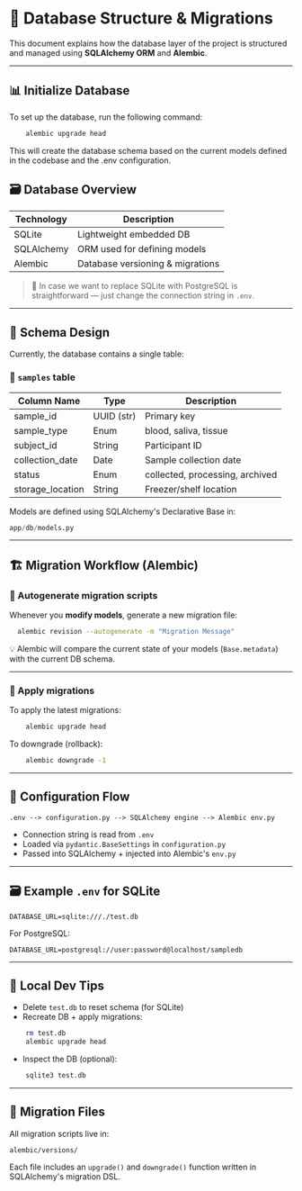 # 🧬 Database Structure & Migrations

This document explains how the database layer of the project is structured and managed using **SQLAlchemy ORM** and **Alembic**.

---

## 📊 Initialize Database
To set up the database, run the following command:

```bash
    alembic upgrade head
```
This will create the database schema based on the current models defined in the codebase and the .env configuration.

## 🗃️ Database Overview

| Technology | Description                     |
|------------|---------------------------------|
| SQLite     | Lightweight embedded DB         |
| SQLAlchemy | ORM used for defining models    |
| Alembic    | Database versioning & migrations |

> 🔐 In case we want to replace SQLite with PostgreSQL is straightforward — just change the connection string in `.env`.

---

## 📐 Schema Design

Currently, the database contains a single table:

### 📄 `samples` table



| Column Name      | Type        | Description                    |
|------------------|-------------|-------------------------------|
| sample_id        | UUID (str)  | Primary key                   |
| sample_type      | Enum        | blood, saliva, tissue         |
| subject_id       | String      | Participant ID                |
| collection_date  | Date        | Sample collection date        |
| status           | Enum        | collected, processing, archived |
| storage_location | String      | Freezer/shelf location        |


Models are defined using SQLAlchemy's Declarative Base in:  
```python
app/db/models.py
````

---

## 🏗️ Migration Workflow (Alembic)

### 🧰 Autogenerate migration scripts

Whenever you **modify models**, generate a new migration file:

```bash
  alembic revision --autogenerate -m "Migration Message"
```

💡 Alembic will compare the current state of your models (`Base.metadata`) with the current DB schema.

---

### 🚀 Apply migrations

To apply the latest migrations:

```bash
    alembic upgrade head
```

To downgrade (rollback):

```bash
    alembic downgrade -1
```

---

## 🔗 Configuration Flow

```ascii
.env --> configuration.py --> SQLAlchemy engine --> Alembic env.py
```

* Connection string is read from `.env`
* Loaded via `pydantic.BaseSettings` in `configuration.py`
* Passed into SQLAlchemy + injected into Alembic's `env.py`

---

## 🗃️ Example `.env` for SQLite

```env
DATABASE_URL=sqlite:///./test.db
```

For PostgreSQL:

```env
DATABASE_URL=postgresql://user:password@localhost/sampledb
```

---

## 🧪 Local Dev Tips

* Delete `test.db` to reset schema (for SQLite)
* Recreate DB + apply migrations:

```bash
    rm test.db
    alembic upgrade head
```

* Inspect the DB (optional):

```bash
    sqlite3 test.db
```

---

## 📁 Migration Files

All migration scripts live in:

```
alembic/versions/
```

Each file includes an `upgrade()` and `downgrade()` function written in SQLAlchemy's migration DSL.

